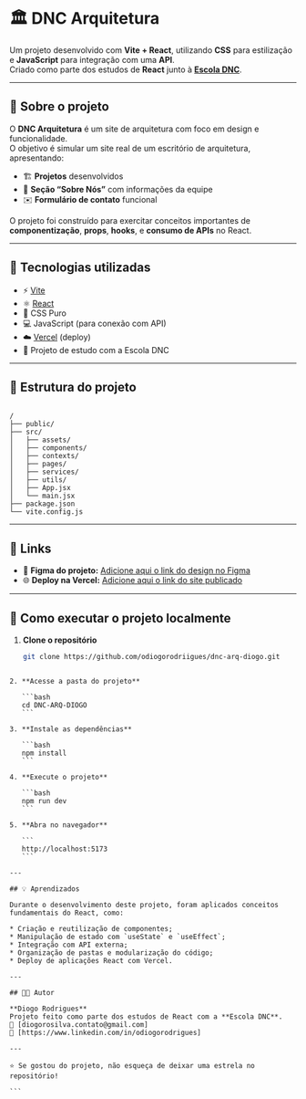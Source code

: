 # 🏛️ DNC Arquitetura

Um projeto desenvolvido com **Vite + React**, utilizando **CSS** para estilização e **JavaScript** para integração com uma **API**.  
Criado como parte dos estudos de **React** junto à **[Escola DNC](https://www.escoladnc.com.br/)**.

---

## 🧱 Sobre o projeto

O **DNC Arquitetura** é um site de arquitetura com foco em design e funcionalidade.  
O objetivo é simular um site real de um escritório de arquitetura, apresentando:

- 🏗️ **Projetos** desenvolvidos  
- 🧍 **Seção “Sobre Nós”** com informações da equipe  
- ✉️ **Formulário de contato** funcional  

O projeto foi construído para exercitar conceitos importantes de **componentização**, **props**, **hooks**, e **consumo de APIs** no React.

---

## 🚀 Tecnologias utilizadas

- ⚡ [Vite](https://vitejs.dev/)
- ⚛️ [React](https://react.dev/)
- 🎨 CSS Puro
- 💻 JavaScript (para conexão com API)
- ☁️ [Vercel](https://vercel.com/) (deploy)
- 🏫 Projeto de estudo com a Escola DNC

---

## 📁 Estrutura do projeto

```

/
├── public/
├── src/
│   ├── assets/
│   ├── components/
│   ├── contexts/
│   ├── pages/
│   ├── services/
│   ├── utils/
│   ├── App.jsx
│   └── main.jsx
├── package.json
└── vite.config.js

````

---

## 🔗 Links

- 🎨 **Figma do projeto:** [Adicione aqui o link do design no Figma](https://www.figma.com/design/lzYMhJKI4i7geTOviicb0o/Projeto-React?node-id=0-1&p=f)
- 🌐 **Deploy na Vercel:** [Adicione aqui o link do site publicado](https://dnc-arq-diogo.vercel.app/)

---

## 🧩 Como executar o projeto localmente

1. **Clone o repositório**
   ```bash
   git clone https://github.com/odiogorodriigues/dnc-arq-diogo.git
````

2. **Acesse a pasta do projeto**

   ```bash
   cd DNC-ARQ-DIOGO
   ```

3. **Instale as dependências**

   ```bash
   npm install
   ```

4. **Execute o projeto**

   ```bash
   npm run dev
   ```

5. **Abra no navegador**

   ```
   http://localhost:5173
   ```

---

## 💡 Aprendizados

Durante o desenvolvimento deste projeto, foram aplicados conceitos fundamentais do React, como:

* Criação e reutilização de componentes;
* Manipulação de estado com `useState` e `useEffect`;
* Integração com API externa;
* Organização de pastas e modularização do código;
* Deploy de aplicações React com Vercel.

---

## 🧑‍💻 Autor

**Diogo Rodrigues**
Projeto feito como parte dos estudos de React com a **Escola DNC**.
📧 [diogorosilva.contato@gmail.com]
🔗 [https://www.linkedin.com/in/odiogorodrigues]

---

⭐ Se gostou do projeto, não esqueça de deixar uma estrela no repositório!

```
